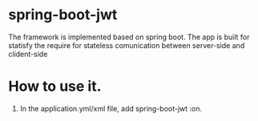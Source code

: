 # spring-boot-jwt
The framework is implemented based on spring boot.
The app is built for statisfy the require for stateless comunication between server-side and clident-side

# How to use it.
1. In the application.yml/xml file, add spring-boot-jwt :on.
